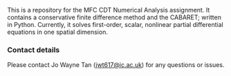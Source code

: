 This is a repository for the MFC CDT Numerical Analysis assignment. It contains a conservative finite difference method and the CABARET; written in Python. Currently, it solves first-order, scalar, nonlinear partial differential equations in one spatial dimension.

[//]: # (### Setup)

[//]: # (Python 3.7 or higher is required. The following libraries should also be installed &#40;tested version numbers provided&#41;:)

[//]: # (  - NumPy 1.17.4, 1.22.3)

[//]: # (  - Matplotlib 3.3.1, 3.5.1)

[//]: # (  - SciPy 1.4.1, 1.7.3)

[//]: # (  - LaTeX &#40;used for post-processing&#41;)

[//]: # ()
[//]: # (For convenience, the Quail src directory can be added to PATH. The driver script &#40;`quail`&#41; is located in this directory.)

[//]: # (```sh)

[//]: # ($ export PATH=$PATH:/your/quail/directory/src)

[//]: # (```)

[//]: # (The above line can also be added to the appropriate file &#40;e.g., `~/.bashrc`, `~/.bash_profile`, `~/.profile`&#41; and sourced.)


[//]: # (### Using Quail )

[//]: # (A suite of example 1D and 2D cases for scalar equations, the compressible Euler equations, the compressible Navier-Stokes equations, and chemically reacting flow is available in the `examples` directory. Also showcased are the ADERDG scheme and various stabilization methods &#40;positivity-preserving limiter, WENO limiter, and artificial viscosity&#41;. For instance, to run the 2D isentropic vortex case, do the following:)

[//]: # (```sh)

[//]: # ($ cd examples/euler/2D/isentropic_vortex/)

[//]: # ($ quail isentropic_vortex.py)

[//]: # (```)

[//]: # (Depending on the configuration of your machine, the above command &#40;`quail isentropic_vortex.py`&#41; may not work. In that case, try replacing the first line of `src/quail` with `#!/usr/bin/env python3`. If that still doesn't work, run the following command instead:)

[//]: # (```sh)

[//]: # ($ python /your/quail/directory/src/quail isentropic_vortex.py)

[//]: # (```)

[//]: # (Note that this command doesn't require the Quail src directory to be added to PATH.)

[//]: # ()
[//]: # (Additional tools for performing dissipation and dispersion analysis and plotting basis functions are available in the `tools` directory. To perform said analysis, do the following:)

[//]: # (```sh)

[//]: # ($ cd tools/dissipation_dispersion_analysis/)

[//]: # ($ python plot_dissipation_dispersion_relations.py )

[//]: # (```)

[//]: # (Settings can be changed directly in `plot_dissipation_dispersion_relations.py`.)

[//]: # (To plot 1D basis functions, do the following:)

[//]: # (```sh)

[//]: # ($ cd tools/plot_basis_functions/)

[//]: # ($ python plot_segment_basis_fcn.py  )

[//]: # (```)

[//]: # (Settings can be changed directly in `plot_segment_basis_fcn.py`. Basis functions for triangles and quadrilaterals can also be plotted.)




### Contact details
Please contact Jo Wayne Tan (jwt617@ic.ac.uk) for any questions or issues.
